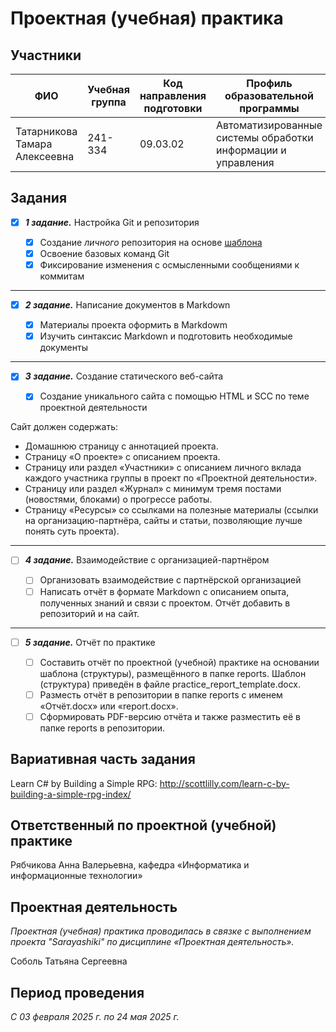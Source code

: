 # Проектная (учебная) практика
## Участники
| ФИО | Учебная группа | Код направления подготовки | Профиль образовательной программы |
|---|---|---|---|
| Татарникова Тамара Алексеевна | 241-334 | 09.03.02 |  Автоматизированные системы обработки информации и управления  |

## Задания
- [x] ***1 задание.*** Настройка Git и репозитория
      
  - [x] Создание _личного_ репозитория на основе [шаблона](https://github.com/mospol/practice-2025-1?tab=readme-ov-file#%D1%83%D1%87%D0%B0%D1%81%D1%82%D0%BD%D0%B8%D0%BA%D0%B8)
  - [x] Освоение базовых команд Git
  - [x] Фиксирование изменения с осмысленными сообщениями к коммитам
____
- [x] ***2 задание.*** Написание документов в Markdown
      
  - [x] Материалы проекта оформить в Markdowm
  - [x] Изучить синтаксис Markdown и подготовить необходимые документы
____
- [x] ***3 задание.*** Создание статического веб-сайта
      
  - [x]  Создание уникального сайта с помощью HTML и SCC по теме проектной деятельности
  
Cайт должен содержать:
+ Домашнюю страницу с аннотацией проекта.
+ Страницу «О проекте» с описанием проекта.
+ Страницу или раздел «Участники» с описанием личного вклада каждого участника группы в проект по «Проектной деятельности».
+ Страницу или раздел «Журнал» с минимум тремя постами (новостями, блоками) о прогрессе работы.
+ Страницу «Ресурсы» со ссылками на полезные материалы (ссылки на организацию-партнёра, сайты и статьи, позволяющие лучше понять суть проекта).

____
- [ ] ***4 задание.*** Взаимодействие с организацией-партнёром
      
  - [ ] Организовать взаимодействие с партнёрской организацией
  - [ ] Написать отчёт в формате Markdown с описанием опыта, полученных знаний и связи с проектом. Отчёт добавить в репозиторий и на сайт.
____
- [ ] ***5 задание.*** Отчёт по практике
      
  - [ ] Составить отчёт по проектной (учебной) практике на основании шаблона (структуры), размещённого в папке reports. Шаблон (структура) приведён в файле practice_report_template.docx.
  - [ ] Разместь отчёт в репозитории в папке reports с именем «Отчёт.docx» или «report.docx».
  - [ ] Сформировать PDF-версию отчёта и также разместить её в папке reports в репозитории.

## Вариативная часть задания

Learn C# by Building a Simple RPG:
http://scottlilly.com/learn-c-by-building-a-simple-rpg-index/

## Ответственный по проектной (учебной) практике
Рябчикова Анна Валерьевна, кафедра «Информатика и информационные технологии»

## Проектная деятельность
*Проектная (учебная) практика проводилась в связке с выполнением проекта "Sarayashiki" по дисциплине «Проектная деятельность».*

Соболь Татьяна Сергеевна
## Период проведения
*С 03 февраля 2025 г. по 24 мая 2025 г.*
